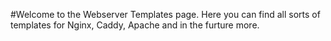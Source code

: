 #Welcome to the Webserver Templates page.
Here you can find all sorts of templates for Nginx, Caddy, Apache and in the furture more.
